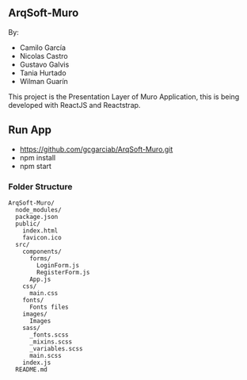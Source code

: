## ArqSoft-Muro

By:

- Camilo García
- Nicolas Castro
- Gustavo Galvis
- Tania Hurtado
- Wilman Guarín

This project is the Presentation Layer of Muro Application, this is being developed with ReactJS and Reactstrap.

## Run App

- https://github.com/gcgarciab/ArqSoft-Muro.git
- npm install
- npm start

### Folder Structure

```
ArqSoft-Muro/
  node_modules/
  package.json
  public/
    index.html
    favicon.ico
  src/
    components/
      forms/
        LoginForm.js
        RegisterForm.js
      App.js
    css/
      main.css
    fonts/
      Fonts files
    images/
      Images
    sass/
      _fonts.scss
      _mixins.scss
      _variables.scss
      main.scss
    index.js
  README.md
